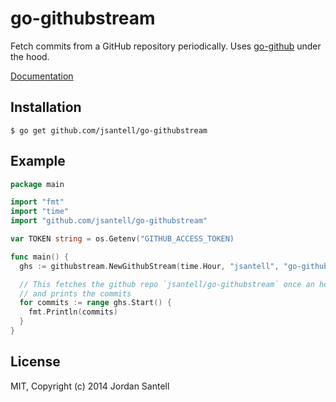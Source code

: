 go-githubstream
===============

Fetch commits from a GitHub repository periodically. Uses [go-github](https://github.com/google/go-github) under the hood.

[Documentation](http://godoc.org/github.com/jsantell/go-githubstream)

## Installation

```
$ go get github.com/jsantell/go-githubstream
```

## Example

```go
package main

import "fmt"
import "time"
import "github.com/jsantell/go-githubstream"

var TOKEN string = os.Getenv("GITHUB_ACCESS_TOKEN)

func main() {
  ghs := githubstream.NewGithubStream(time.Hour, "jsantell", "go-githubstream", "master", TOKEN)

  // This fetches the github repo `jsantell/go-githubstream` once an hour
  // and prints the commits
  for commits := range ghs.Start() {
    fmt.Println(commits)
  }
}
```

## License

MIT, Copyright (c) 2014 Jordan Santell
